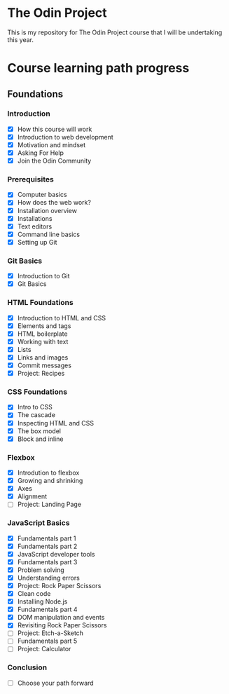 # The Odin Project

This is my repository for The Odin Project course that I will be undertaking this year.


# Course learning path progress

## Foundations

### Introduction

- [x] How this course will work
- [x] Introduction to web development
- [x] Motivation and mindset
- [x] Asking For Help
- [x] Join the Odin Community

### Prerequisites

- [x] Computer basics
- [x] How does the web work?
- [x] Installation overview
- [x] Installations
- [x] Text editors
- [x] Command line basics
- [x] Setting up Git

### Git Basics

- [x] Introduction to Git
- [x] Git Basics

### HTML Foundations

- [x] Introduction to HTML and CSS
- [x] Elements and tags
- [x] HTML boilerplate
- [x] Working with text
- [x] Lists
- [x] Links and images
- [x] Commit messages
- [x] Project: Recipes

### CSS Foundations

- [x] Intro to CSS
- [x] The cascade
- [x] Inspecting HTML and CSS
- [x] The box model
- [x] Block and inline

### Flexbox

- [x] Introdution to flexbox
- [x] Growing and shrinking
- [x] Axes
- [x] Alignment
- [ ] Project: Landing Page

### JavaScript Basics

- [x] Fundamentals part 1
- [x] Fundamentals part 2
- [x] JavaScript developer tools
- [x] Fundamentals part 3
- [x] Problem solving
- [x] Understanding errors
- [x] Project: Rock Paper Scissors
- [x] Clean code
- [x] Installing Node.js
- [x] Fundamentals part 4
- [x] DOM manipulation and events
- [x] Revisiting Rock Paper Scissors
- [ ] Project: Etch-a-Sketch
- [ ] Fundamentals part 5
- [ ] Project: Calculator

### Conclusion

- [ ] Choose your path forward